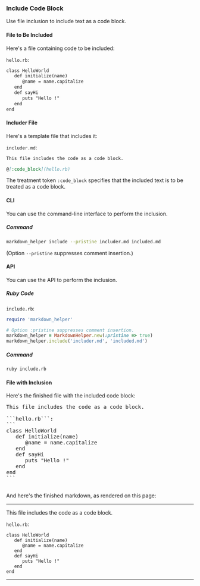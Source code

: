 ### Include Code Block

Use file inclusion to include text as a code block.

#### File to Be Included

Here's a file containing code to be included:

```hello.rb```:
```markdown
class HelloWorld
   def initialize(name)
      @name = name.capitalize
   end
   def sayHi
      puts "Hello !"
   end
end
```

#### Includer File

Here's a template file that includes it:

```includer.md```:
```markdown
This file includes the code as a code block.

@[:code_block](hello.rb)
```

The treatment token ```:code_block``` specifies that the included text is to be treated as a code block.

#### CLI

You can use the command-line interface to perform the inclusion.

##### Command

```sh
markdown_helper include --pristine includer.md included.md
```

(Option ```--pristine``` suppresses comment insertion.)

#### API

You can use the API to perform the inclusion.

##### Ruby Code

```include.rb```:
```ruby
require 'markdown_helper'

# Option :pristine suppresses comment insertion.
markdown_helper = MarkdownHelper.new(:pristine => true)
markdown_helper.include('includer.md', 'included.md')
```

##### Command

```sh
ruby include.rb
```

#### File with Inclusion

Here's the finished file with the included code block:

<pre>
This file includes the code as a code block.

```hello.rb```:
```
class HelloWorld
   def initialize(name)
      @name = name.capitalize
   end
   def sayHi
      puts "Hello !"
   end
end
```

</pre>

And here's the finished markdown, as rendered on this page:

---

This file includes the code as a code block.

```hello.rb```:
```
class HelloWorld
   def initialize(name)
      @name = name.capitalize
   end
   def sayHi
      puts "Hello !"
   end
end
```


---

